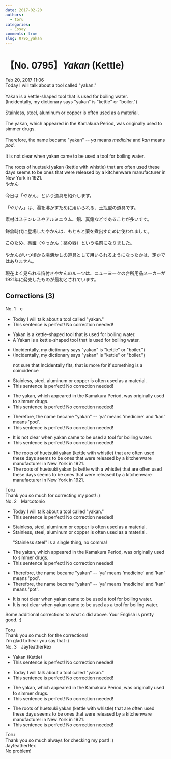 ```yaml
---
date: 2017-02-20
authors:
  - toru
categories:
  - Essay
comments: true
slug: 0795_yakan
---
```


# 【No. 0795】<strong><em>Yakan</strong></em> (Kettle)
<div class="date">Feb 20, 2017 11:06</div>
<div id="post"><div id="body_show_ori">
Today I will talk about a tool called "yakan."<br/><br/>Yakan is a kettle-shaped tool that is used for boiling water.<br/>(Incidentally, my dictionary says "yakan" is "kettle" or "boiler.")<br/><br/>Stainless, steel, aluminum or copper is often used as a material.<br/><br/>The yakan, which appeared in the Kamakura Period, was originally used to simmer drugs.<br/><br/>Therefore, the name became "yakan" -- <em>ya</em> means <em>medicine</em> and <em>kan</em> means <em>pod</em>.<br/><br/>It is not clear when yakan came to be used a tool for boiling water.<br/><br/>The roots of huetsuki yakan (kettle with whistle) that are often used these days seems to be ones that were released by a kitchenware manufacturer in New York in 1921.
</div></div>

<!-- more -->

<div id="post_ja"><div id="body_show_mo">
やかん<br/><br/>今日は「やかん」という道具を紹介します。<br/><br/>「やかん」は、湯を沸かすために用いられる、土瓶型の道具です。<br/><br/>素材はステンレスやアルミニウム、銅、真鍮などであることが多いです。<br/><br/>鎌倉時代に登場したやかんは、もともと薬を煮出すために使われました。<br/><br/>このため、薬鑵（やっかん：薬の器）という名前になりました。<br/><br/>やかんがいつ頃から湯沸かしの道具として用いられるようになったかは、定かではありません。<br/><br/>現在よく見られる笛付きやかんのルーツは、ニューヨークの台所用品メーカーが1921年に発売したものが最初とされています。
</div></div>

## Corrections (3)
<div id="block"><div class="first_name"> No. 1　<span class="just_name">c</span></div><div id="block2">
<ul class="correction_field">
<li class="incorrect">Today I will talk about a tool called "yakan."</li>
<li class="corrected perfect">This sentence is perfect! No correction needed!</li>
</ul>
<ul class="correction_field">
<li class="incorrect">Yakan is a kettle-shaped tool that is used for boiling water.</li>
<li class="corrected correct">
<span class="f_red">A </span>Yakan is a kettle-shaped tool that is used for boiling water.
</li>
</ul>
<ul class="correction_field">
<li class="incorrect">(Incidentally, my dictionary says "yakan" is "kettle" or "boiler.")</li>
<li class="corrected correct">
(<span class="sline">Incidentally</span>, my dictionary says "yakan" is "kettle" or "boiler.")
<p class="correction_comment">not sure that Incidentally fits, that is more for if something is a coincidence</p>
</li>
</ul>
<ul class="correction_field">
<li class="incorrect">Stainless, steel, aluminum or copper is often used as a material.</li>
<li class="corrected perfect">This sentence is perfect! No correction needed!</li>
</ul>
<ul class="correction_field">
<li class="incorrect">The yakan, which appeared in the Kamakura Period, was originally used to simmer drugs.</li>
<li class="corrected perfect">This sentence is perfect! No correction needed!</li>
</ul>
<ul class="correction_field">
<li class="incorrect">Therefore, the name became "yakan" -- 'ya' means 'medicine' and 'kan' means 'pod'.</li>
<li class="corrected perfect">This sentence is perfect! No correction needed!</li>
</ul>
<ul class="correction_field">
<li class="incorrect">It is not clear when yakan came to be used a tool for boiling water.</li>
<li class="corrected perfect">This sentence is perfect! No correction needed!</li>
</ul>
<ul class="correction_field">
<li class="incorrect">The roots of huetsuki yakan (kettle with whistle) that are often used these days seems to be ones that were released by a kitchenware manufacturer in New York in 1921.</li>
<li class="corrected correct">
The roots of huetsuki yakan (<span class="f_red">a </span>kettle with <span class="f_red">a </span>whistle) that are often used these days seem<span class="sline">s</span> to be ones that were released by a kitchenware manufacturer in New York in 1921.
</li>
</ul>
</div><div class="name"><span class="just_name">Toru</span><br>
Thank you so much for correcting my post! :)
</div>
</div>
<div id="block"><div class="first_name"> No. 2　<span class="just_name">Marcotonio</span></div><div id="block2">
<ul class="correction_field">
<li class="incorrect">Today I will talk about a tool called "yakan."</li>
<li class="corrected perfect">This sentence is perfect! No correction needed!</li>
</ul>
<ul class="correction_field">
<li class="incorrect">Stainless, steel, aluminum or copper is often used as a material.</li>
<li class="corrected correct">
Stainless<span class="sline"><span class="f_red">,</span></span> steel, aluminum or copper is often used as a material.
<p class="correction_comment">"Stainless steel" is a single thing, no comma!</p>
</li>
</ul>
<ul class="correction_field">
<li class="incorrect">The yakan, which appeared in the Kamakura Period, was originally used to simmer drugs.</li>
<li class="corrected perfect">This sentence is perfect! No correction needed!</li>
</ul>
<ul class="correction_field">
<li class="incorrect">Therefore, the name became "yakan" -- 'ya' means 'medicine' and 'kan' means 'pod'.</li>
<li class="corrected correct">
Therefore, the name became "yakan" -- 'ya' means 'medicine' and 'kan' means 'po<span class="f_red">t</span>'.
</li>
</ul>
<ul class="correction_field">
<li class="incorrect">It is not clear when yakan came to be used a tool for boiling water.</li>
<li class="corrected correct">
It is not clear when yakan came to be used <span class="f_blue">as</span> a tool for boiling water.
</li>
</ul>
<p class="comment_small">
 Some additional corrections to what c did above. Your English is pretty good. :)
</p>

</div><div class="name"><span class="just_name">Toru</span><br>
Thank you so much for the corrections!<br/>I'm glad to hear you say that :)
</div>
</div>
<div id="block"><div class="first_name"> No. 3　<span class="just_name">JayfeatherRex</span></div><div id="block2">
<ul class="correction_field">
<li class="incorrect">Yakan (Kettle)</li>
<li class="corrected perfect">This sentence is perfect! No correction needed!</li>
</ul>
<ul class="correction_field">
<li class="incorrect">Today I will talk about a tool called "yakan."</li>
<li class="corrected perfect">This sentence is perfect! No correction needed!</li>
</ul>
<ul class="correction_field">
<li class="incorrect">The yakan, which appeared in the Kamakura Period, was originally used to simmer drugs.</li>
<li class="corrected perfect">This sentence is perfect! No correction needed!</li>
</ul>
<ul class="correction_field">
<li class="incorrect">The roots of huetsuki yakan (kettle with whistle) that are often used these days seems to be ones that were released by a kitchenware manufacturer in New York in 1921.</li>
<li class="corrected perfect">This sentence is perfect! No correction needed!</li>
</ul>
</div><div class="name"><span class="just_name">Toru</span><br>
Thank you so much always for checking my post! :)
</div>
<div class="name"><span class="just_name">JayfeatherRex</span><br>
No problem!
</div>
</div>
